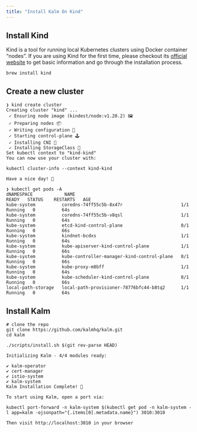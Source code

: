 ```yaml
---
title: "Install Kalm On Kind"
---
```


## Install Kind

Kind is a tool for running local Kubernetes clusters using Docker container “nodes”. If you are using Kind for the first time, please checkout its [official website](https://kind.sigs.k8s.io/docs/user/quick-start/) to get basic information and go through the installation process.

```
brew install kind
```

## Create a new cluster

```
❯ kind create cluster
Creating cluster "kind" ...
 ✓ Ensuring node image (kindest/node:v1.20.2) 🖼
 ✓ Preparing nodes 📦
 ✓ Writing configuration 📜
 ✓ Starting control-plane 🕹️
 ✓ Installing CNI 🔌
 ✓ Installing StorageClass 💾
Set kubectl context to "kind-kind"
You can now use your cluster with:

kubectl cluster-info --context kind-kind

Have a nice day! 👋

```

```
❯ kubectl get pods -A
dNAMESPACE            NAME                                         READY   STATUS    RESTARTS   AGE
kube-system          coredns-74ff55c5b-8x47r                      1/1     Running   0          64s
kube-system          coredns-74ff55c5b-v8qsl                      1/1     Running   0          64s
kube-system          etcd-kind-control-plane                      0/1     Running   0          66s
kube-system          kindnet-bcdxs                                1/1     Running   0          64s
kube-system          kube-apiserver-kind-control-plane            1/1     Running   0          66s
kube-system          kube-controller-manager-kind-control-plane   0/1     Running   0          66s
kube-system          kube-proxy-m8bff                             1/1     Running   0          64s
kube-system          kube-scheduler-kind-control-plane            0/1     Running   0          66s
local-path-storage   local-path-provisioner-78776bfc44-b8tq2      1/1     Running   0          64s
```

## Install Kalm

```
# clone the repo
git clone https://github.com/kalmhq/kalm.git
cd kalm
```

```
./scripts/install.sh $(git rev-parse HEAD)

Initializing Kalm - 4/4 modules ready:

✔ kalm-operator
✔ cert-manager
✔ istio-system
✔ kalm-system
Kalm Installation Complete! 🎉

To start using Kalm, open a port via:

kubectl port-forward -n kalm-system $(kubectl get pod -n kalm-system -l app=kalm -ojsonpath="{.items[0].metadata.name}") 3010:3010

Then visit http://localhost:3010 in your browser
```
